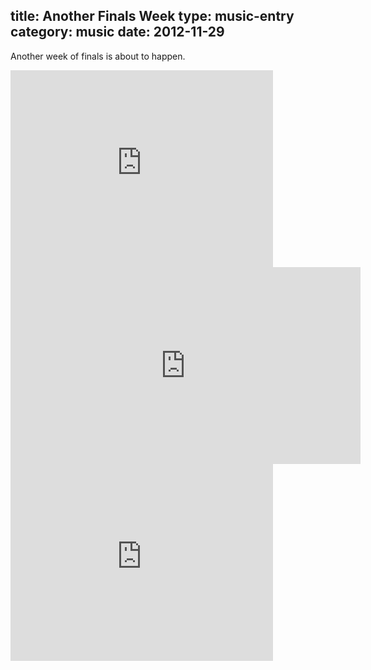 title: Another Finals Week
type: music-entry
category: music
date: 2012-11-29
---

Another week of finals is about to happen.

<iframe width="420" height="315" src="http://www.youtube.com/embed/MH297tOsUpk" frameborder="0" allowfullscreen></iframe>

<iframe width="560" height="315" src="http://www.youtube.com/embed/fasKZeOVPnQ" frameborder="0" allowfullscreen></iframe>

<iframe width="420" height="315" src="http://www.youtube.com/embed/41cD5dIKCDU" frameborder="0" allowfullscreen></iframe>
